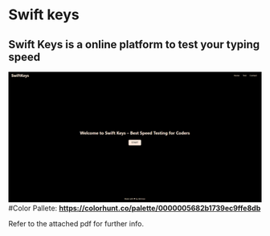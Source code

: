 # Swift keys
**Swift Keys is a online platform to test your typing speed**
---
![alt text](image.png)
#Color Pallete: 
**https://colorhunt.co/palette/0000005682b1739ec9ffe8db**

Refer to the attached pdf for further info.


